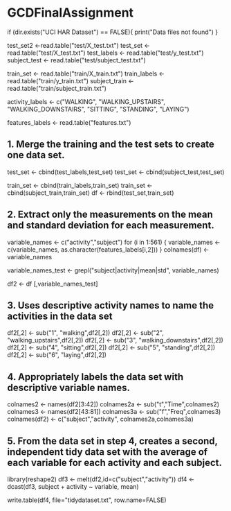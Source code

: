 # GCDFinalAssignment

if (dir.exists("UCI HAR Dataset") == FALSE){
  print("Data files not found")
}

test_set2 <-read.table("test/X_test.txt")
test_set <- read.table("test/X_test.txt")
test_labels <- read.table("test/y_test.txt")
subject_test <- read.table("test/subject_test.txt")

train_set <- read.table("train/X_train.txt")
train_labels <- read.table("train/y_train.txt")
subject_train <- read.table("train/subject_train.txt")

activity_labels <- c("WALKING", "WALKING_UPSTAIRS", "WALKING_DOWNSTAIRS", "SITTING", "STANDING", "LAYING")

features_labels <- read.table("features.txt")

## 1. Merge the training and the test sets to create one data set.

test_set <- cbind(test_labels,test_set)
test_set <- cbind(subject_test,test_set)

train_set <- cbind(train_labels,train_set)
train_set <- cbind(subject_train,train_set)
df <- rbind(test_set,train_set)


## 2. Extract only the measurements on the mean and standard deviation for each measurement.

variable_names <- c("activity","subject")
for (i in 1:561) {
  variable_names <- c(variable_names, as.character(features_labels[i,2]))
  }
colnames(df) <- variable_names

variable_names_test <- grepl("subject|activity|mean|std", variable_names)

df2 <- df [,variable_names_test]

## 3. Uses descriptive activity names to name the activities in the data set

df2[,2] <- sub("1", "walking",df2[,2])
df2[,2] <- sub("2", "walking_upstairs",df2[,2])
df2[,2] <- sub("3", "walking_downstairs",df2[,2])
df2[,2] <- sub("4", "sitting",df2[,2])
df2[,2] <- sub("5", "standing",df2[,2])
df2[,2] <- sub("6", "laying",df2[,2])

## 4. Appropriately labels the data set with descriptive variable names.

colnames2 <- names(df2[3:42])
colnames2a <- sub("t","Time",colnames2)
colnames3 <- names(df2[43:81])
colnames3a <- sub("f","Freq",colnames3)
colnames(df2) <- c("subject","activity", colnames2a,colnames3a)

## 5. From the data set in step 4, creates a second, independent tidy data set with the average of each variable for each activity and each subject.

library(reshape2)
df3 <- melt(df2,id=c("subject","activity"))
df4 <- dcast(df3, subject + activity ~ variable, mean)

write.table(df4, file="tidydataset.txt", row.name=FALSE)
